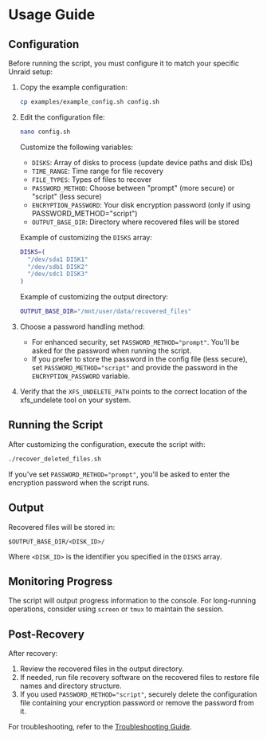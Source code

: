# Usage Guide

## Configuration

Before running the script, you must configure it to match your specific Unraid setup:

1. Copy the example configuration:
   ```bash
   cp examples/example_config.sh config.sh
   ```

2. Edit the configuration file:
   ```bash
   nano config.sh
   ```

   Customize the following variables:
   - `DISKS`: Array of disks to process (update device paths and disk IDs)
   - `TIME_RANGE`: Time range for file recovery
   - `FILE_TYPES`: Types of files to recover
   - `PASSWORD_METHOD`: Choose between "prompt" (more secure) or "script" (less secure)
   - `ENCRYPTION_PASSWORD`: Your disk encryption password (only if using PASSWORD_METHOD="script")
   - `OUTPUT_BASE_DIR`: Directory where recovered files will be stored

   Example of customizing the `DISKS` array:
   ```bash
   DISKS=(
     "/dev/sda1 DISK1"
     "/dev/sdb1 DISK2"
     "/dev/sdc1 DISK3"
   )
   ```

   Example of customizing the output directory:
   ```bash
   OUTPUT_BASE_DIR="/mnt/user/data/recovered_files"
   ```

3. Choose a password handling method:
   - For enhanced security, set `PASSWORD_METHOD="prompt"`. You'll be asked for the password when running the script.
   - If you prefer to store the password in the config file (less secure), set `PASSWORD_METHOD="script"` and provide the password in the `ENCRYPTION_PASSWORD` variable.

4. Verify that the `XFS_UNDELETE_PATH` points to the correct location of the xfs_undelete tool on your system.

## Running the Script

After customizing the configuration, execute the script with:

```bash
./recover_deleted_files.sh
```

If you've set `PASSWORD_METHOD="prompt"`, you'll be asked to enter the encryption password when the script runs.

## Output

Recovered files will be stored in:
```
$OUTPUT_BASE_DIR/<DISK_ID>/
```
Where `<DISK_ID>` is the identifier you specified in the `DISKS` array.

## Monitoring Progress

The script will output progress information to the console. For long-running operations, consider using `screen` or `tmux` to maintain the session.

## Post-Recovery

After recovery:
1. Review the recovered files in the output directory.
2. If needed, run file recovery software on the recovered files to restore file names and directory structure.
3. If you used `PASSWORD_METHOD="script"`, securely delete the configuration file containing your encryption password or remove the password from it.

For troubleshooting, refer to the [Troubleshooting Guide](troubleshooting.md).